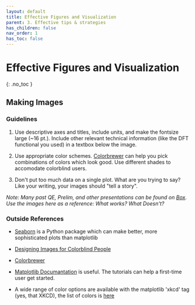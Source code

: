 ```yaml
---
layout: default
title: Effective Figures and Visualization
parent: 3. Effective tips & strategies
has_children: false
nav_order: 1
has_toc: false
---
```


# Effective Figures and Visualization

{: .no_toc }

## Making Images

### Guidelines

1. Use descriptive axes and titles, include units, and make the fontsize large (~16 pt.). Include other relevant technical information (like the DFT functional you used) in a textbox below the image.

2. Use appropriate color schemes. [Colorbrewer](https://colorbrewer2.org/#type=sequential&scheme=BuGn&n=3) can help you pick combinations of colors which look good. Use different shades to accomodate colorblind users.

3. Don't put too much data on a single plot. What are you trying to say? Like your writing, your images should "tell a story".

*Note: Many past QE, Prelim, and other presentations can be found on [Box](https://ucdavis.app.box.com/folder/80871253566). Use the images here as a reference: What works? What Doesn't?*

### Outside References

- [Seaborn](https://seaborn.pydata.org/tutorial.html) is a Python package which can make better, more sophisticated plots than matplotlib

- [Designing Images for Colorblind People](https://designshack.net/articles/accessibility/tips-for-designing-for-colorblind-users/)

- [Colorbrewer](https://colorbrewer2.org/#type=sequential&scheme=BuGn&n=3)

- [Matplotlib Documantation](https://matplotlib.org) is useful. The tutorials can help a first-time user get started.

- A wide range of color options are available with the matplotlib 'xkcd' tag (yes, that XKCD), the list of colors is [here](https://xkcd.com/color/rgb/)
